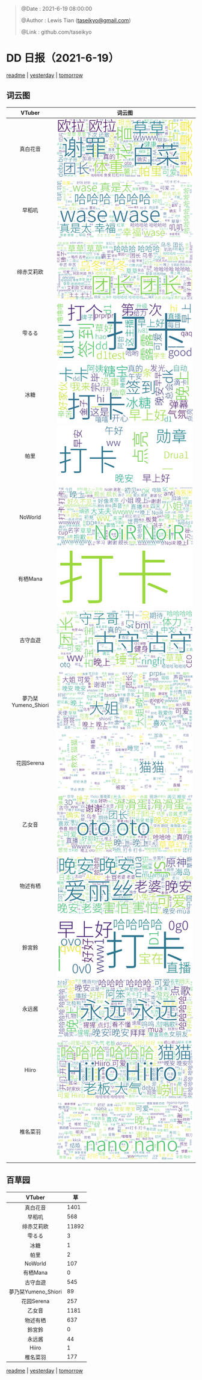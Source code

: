 > @Date    : 2021-6-19 08:00:00
>
> @Author  : Lewis Tian (taseikyo@gmail.com)
>
> @Link    : github.com/taseikyo

# DD 日报（2021-6-19）

[readme](../README.md) | [yesterday](2021-6-18.md) | [tomorrow](2021-6-20.md)

## 词云图

|VTuber|词云图|
|:-:|-|
|真白花音|![](../../images/daily/21402309_2021-6-19_purge_wordcloud.png)|
|早稻叽|![](../../images/daily/41682_2021-6-19_purge_wordcloud.png)|
|绯赤艾莉欧|![](../../images/daily/21396545_2021-6-19_purge_wordcloud.png)|
|雫るる|![](../../images/daily/21013446_2021-6-19_purge_wordcloud.png)|
|冰糖|![](../../images/daily/876396_2021-6-19_purge_wordcloud.png)|
|帕里|![](../../images/daily/4895312_2021-6-19_purge_wordcloud.png)|
|NoWorld|![](../../images/daily/21448649_2021-6-19_purge_wordcloud.png)|
|有栖Mana|![](../../images/daily/6542258_2021-6-19_purge_wordcloud.png)|
|古守血遊|![](../../images/daily/8725120_2021-6-19_purge_wordcloud.png)|
|夢乃栞Yumeno_Shiori|![](../../images/daily/14052636_2021-6-19_purge_wordcloud.png)|
|花园Serena|![](../../images/daily/14327465_2021-6-19_purge_wordcloud.png)|
|乙女音|![](../../images/daily/21320551_2021-6-19_purge_wordcloud.png)|
|物述有栖|![](../../images/daily/21449083_2021-6-19_purge_wordcloud.png)|
|鈴宮鈴|![](../../images/daily/21685677_2021-6-19_purge_wordcloud.png)|
|永远酱|![](../../images/daily/21701071_2021-6-19_purge_wordcloud.png)|
|Hiiro|![](../../images/daily/21919321_2021-6-19_purge_wordcloud.png)|
|椎名菜羽|![](../../images/daily/22347054_2021-6-19_purge_wordcloud.png)|

## 百草园

|VTuber|草|
|:-:|-|
|真白花音|1401|
|早稻叽|568|
|绯赤艾莉欧|11892|
|雫るる|3|
|冰糖|1|
|帕里|2|
|NoWorld|107|
|有栖Mana|0|
|古守血遊|545|
|夢乃栞Yumeno_Shiori|89|
|花园Serena|257|
|乙女音|1181|
|物述有栖|637|
|鈴宮鈴|0|
|永远酱|44|
|Hiiro|1|
|椎名菜羽|177|

[readme](../README.md) | [yesterday](2021-6-18.md) | [tomorrow](2021-6-20.md)
